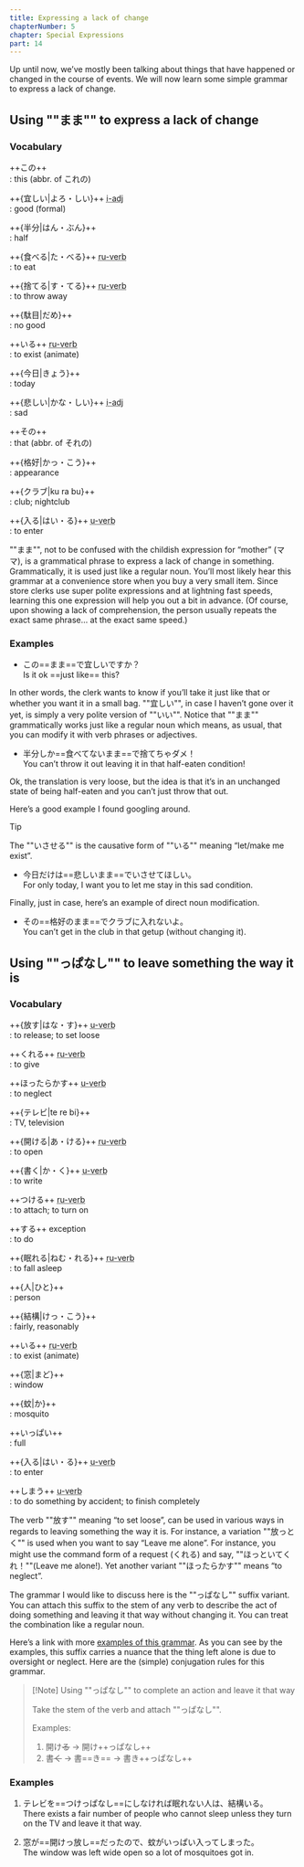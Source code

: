 ```yaml
---
title: Expressing a lack of change
chapterNumber: 5
chapter: Special Expressions
part: 14
---
```


Up until now, we’ve mostly been talking about things that have happened or changed in the course of events. We will now learn some simple grammar to express a lack of change.

## Using ""まま"" to express a lack of change

### Vocabulary

++この++  
: this (abbr. of これの)

++{宜しい|よろ・しい}++ <abbr title="い adjective">i-adj</abbr>  
: good (formal)

++{半分|はん・ぶん}++  
: half

++{食べる|た・べる}++ <abbr title="る verb">ru-verb</abbr>  
: to eat

++{捨てる|す・てる}++ <abbr title="る verb">ru-verb</abbr>  
: to throw away

++{駄目|だめ}++  
: no good

++いる++ <abbr title="る verb">ru-verb</abbr>  
: to exist (animate)

++{今日|きょう}++  
: today

++{悲しい|かな・しい}++ <abbr title="い adjective">i-adj</abbr>  
: sad

++その++  
: that (abbr. of それの)

++{格好|かっ・こう}++  
: appearance

++{クラブ|ku ra bu}++  
: club; nightclub

++{入る|はい・る}++ <abbr title="う verb">u-verb</abbr>  
: to enter

""まま"", not to be confused with the childish expression for “mother” (ママ), is a grammatical phrase to express a lack of change in something. Grammatically, it is used just like a regular noun. You’ll most likely hear this grammar at a convenience store when you buy a very small item. Since store clerks use super polite expressions and at lightning fast speeds, learning this one expression will help you out a bit in advance. (Of course, upon showing a lack of comprehension, the person usually repeats the exact same phrase… at the exact same speed.)

### Examples

- この==まま==で宜しいですか？  
   Is it ok ==just like== this?

In other words, the clerk wants to know if you’ll take it just like that or whether you want it in a small bag. ""宜しい"", in case I haven’t gone over it yet, is simply a very polite version of ""いい"". Notice that ""まま"" grammatically works just like a regular noun which means, as usual, that you can modify it with verb phrases or adjectives.

- 半分しか==食べてないまま==で捨てちゃダメ！  
   You can’t throw it out leaving it in that half-eaten condition!

Ok, the translation is very loose, but the idea is that it’s in an unchanged state of being half-eaten and you can’t just throw that out.

Here’s a good example I found googling around.

> [!Tip]
>
> The ""いさせる"" is the causative form of ""いる"" meaning “let/make me exist”.

- 今日だけは==悲しいまま==でいさせてほしい。  
   For only today, I want you to let me stay in this sad condition.

Finally, just in case, here’s an example of direct noun modification.

- その==格好のまま==でクラブに入れないよ。  
   You can’t get in the club in that getup (without changing it).

## Using ""っぱなし"" to leave something the way it is

### Vocabulary

++{放す|はな・す}++ <abbr title="う verb">u-verb</abbr>  
: to release; to set loose

++くれる++ <abbr title="る verb">ru-verb</abbr>  
: to give

++ほったらかす++ <abbr title="う verb">u-verb</abbr>  
: to neglect

++{テレビ|te re bi}++  
: TV, television

++{開ける|あ・ける}++ <abbr title="る verb">ru-verb</abbr>  
: to open

++{書く|か・く}++ <abbr title="う verb">u-verb</abbr>  
: to write

++つける++ <abbr title="る verb">ru-verb</abbr>  
: to attach; to turn on

++する++ <span>exception</span>  
: to do

++{眠れる|ねむ・れる}++ <abbr title="る verb">ru-verb</abbr>  
: to fall asleep

++{人|ひと}++  
: person

++{結構|けっ・こう}++  
: fairly, reasonably

++いる++ <abbr title="る verb">ru-verb</abbr>  
: to exist (animate)

++{窓|まど}++  
: window

++{蚊|か}++  
: mosquito

++いっぱい++  
: full

++{入る|はい・る}++ <abbr title="う verb">u-verb</abbr>  
: to enter

++しまう++ <abbr title="う verb">u-verb</abbr>  
: to do something by accident; to finish completely

The verb ""放す"" meaning “to set loose”, can be used in various ways in regards to leaving something the way it is. For instance, a variation ""放っとく"" is used when you want to say “Leave me alone”. For instance, you might use the command form of a request (くれる) and say, ""ほっといてくれ！""(Leave me alone!). Yet another variant ""ほったらかす"" means “to neglect”.

The grammar I would like to discuss here is the ""っぱなし"" suffix variant. You can attach this suffix to the stem of any verb to describe the act of doing something and leaving it that way without changing it. You can treat the combination like a regular noun.

Here’s a link with more [examples of this grammar](http://jisho.org/sentences?jap=%E3%81%A3%E3%81%B1%E3%81%AA%E3%81%97). As you can see by the examples, this suffix carries a nuance that the thing left alone is due to oversight or neglect. Here are the (simple) conjugation rules for this grammar.

> [!Note] Using ""っぱなし"" to complete an action and leave it that way
>
> Take the stem of the verb and attach ""っぱなし"".
>
> Examples:
>
> 1. 開け~~る~~ → 開け++っぱなし++
> 1. 書~~く~~ → 書==き== → 書き++っぱなし++

### Examples

1. テレビを==つけっぱなし==にしなければ眠れない人は、結構いる。  
   There exists a fair number of people who cannot sleep unless they turn on the TV and leave it that way.

1. 窓が==開けっ放し==だったので、蚊がいっぱい入ってしまった。  
   The window was left wide open so a lot of mosquitoes got in.
